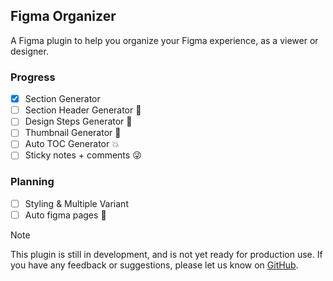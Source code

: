## Figma Organizer 

A Figma plugin to help you organize your Figma experience, as a viewer or designer.

### Progress

<!-- - [x] #739 -->
- [x] Section Generator
- [ ] Section Header Generator :partying_face:
- [ ] Design Steps Generator :tada:
- [ ] Thumbnail Generator 🚀
- [ ] Auto TOC Generator :boom:
- [ ] Sticky notes + comments :stuck_out_tongue_winking_eye:

### Planning
- [ ] Styling & Multiple Variant
- [ ] Auto figma pages :confetti_ball:

> [!NOTE]
> This plugin is still in development, and is not yet ready for production use.
> If you have any feedback or suggestions, please let us know on [GitHub](https://github.com/broisnischal/figma-organizer/issues).
